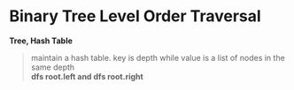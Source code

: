 # Binary Tree Level Order Traversal

**Tree, Hash Table**

> maintain a hash table. key is depth while value is a list of nodes in the same depth  
> **dfs root.left and dfs root.right**  

